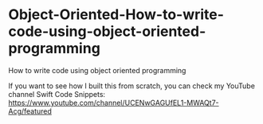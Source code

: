 # Object-Oriented-How-to-write-code-using-object-oriented-programming
How to write code using object oriented programming

If you want to see how I built this from scratch, you can check my YouTube channel Swift Code Snippets: https://www.youtube.com/channel/UCENwGAGUfEL1-MWAQt7-Acg/featured
